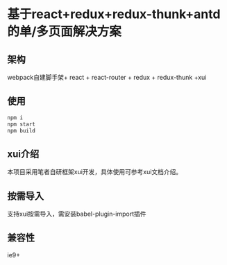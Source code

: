 # 基于react+redux+redux-thunk+antd的单/多页面解决方案

## 架构
webpack自建脚手架+ react + react-router + redux + redux-thunk +xui

## 使用
``` js
npm i
npm start
npm build
```

## xui介绍
本项目采用笔者自研框架xui开发，具体使用可参考xui文档介绍。

## 按需导入
支持xui按需导入，需安装babel-plugin-import插件

## 兼容性
ie9+

